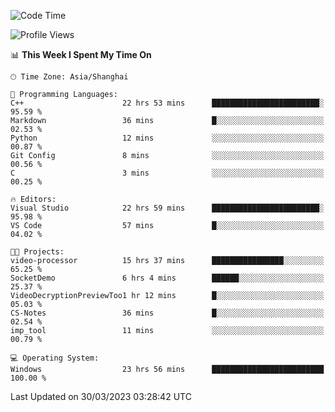 <!--START_SECTION:waka-->
![Code Time](http://img.shields.io/badge/Code%20Time-818%20hrs%206%20mins-blue)

![Profile Views](http://img.shields.io/badge/Profile%20Views-2-blue)

📊 **This Week I Spent My Time On** 

```text
🕑︎ Time Zone: Asia/Shanghai

💬 Programming Languages: 
C++                      22 hrs 53 mins      ████████████████████████░   95.59 % 
Markdown                 36 mins             █░░░░░░░░░░░░░░░░░░░░░░░░   02.53 % 
Python                   12 mins             ░░░░░░░░░░░░░░░░░░░░░░░░░   00.87 % 
Git Config               8 mins              ░░░░░░░░░░░░░░░░░░░░░░░░░   00.56 % 
C                        3 mins              ░░░░░░░░░░░░░░░░░░░░░░░░░   00.25 % 

🔥 Editors: 
Visual Studio            22 hrs 59 mins      ████████████████████████░   95.98 % 
VS Code                  57 mins             █░░░░░░░░░░░░░░░░░░░░░░░░   04.02 % 

🐱‍💻 Projects: 
video-processor          15 hrs 37 mins      ████████████████░░░░░░░░░   65.25 % 
SocketDemo               6 hrs 4 mins        ██████░░░░░░░░░░░░░░░░░░░   25.37 % 
VideoDecryptionPreviewToo1 hr 12 mins        █░░░░░░░░░░░░░░░░░░░░░░░░   05.03 % 
CS-Notes                 36 mins             █░░░░░░░░░░░░░░░░░░░░░░░░   02.54 % 
imp_tool                 11 mins             ░░░░░░░░░░░░░░░░░░░░░░░░░   00.79 % 

💻 Operating System: 
Windows                  23 hrs 56 mins      █████████████████████████   100.00 % 
```


 Last Updated on 30/03/2023 03:28:42 UTC
<!--END_SECTION:waka-->